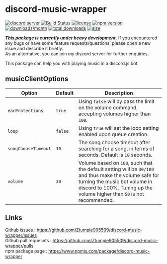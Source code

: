 # discord-music-wrapper

[![discord server](https://discordapp.com/api/guilds/328479087146303498/widget.png)](https://discord.gg/UGXYFdt) [![Build Status](https://travis-ci.org/Ztumpie905509/discord-music-wrapper.png?branch=master)](https://travis-ci.org/Ztumpie905509/discord-music-wrapper) [![license](https://badgen.net/github/license/ztumpie905509/discord-music-wrapper)](https://github.com/Ztumpie905509/discord-music-wrapper/blob/master/LICENSE) [![npm version](https://badgen.net/npm/v/discord-music-wrapper)](https://www.npmjs.com/package/discord-music-wrapper) [![downloads/month](https://badgen.net/npm/dm/discord-music-wrapper)](https://www.npmjs.com/package/discord-music-wrapper) [![total downloads](https://badgen.net/npm/dt/discord-music-wrapper)](https://www.npmjs.com/package/discord-music-wrapper) [![size](https://badgen.net/bundlephobia/minzip/discord-music-wrapper)](https://www.npmjs.com/package/discord-music-wrapper)

_**This package is currently under heavy development.**_
If you encountered any bugs or have some feature requests/questions, please open a new issue and describe it briefly.  
As an alternative, you can join my discord server for further enquiries.

This package can help you with playing music in a discord.js bot.

## musicClientOptions

| Option |Default|Description|
|---|---|---|
|`earProtections`|`true`|Using `false` will by pass the limit on the volume command, accepting volumes higher than `100`.|
|`loop`|`false`|Using `true` will set the loop setting enabled upon queue creation.|
|`songChooseTimeout`|`10`|The song choose timeout after searching for a song, in terms of seconds. Default is `10` seconds.|
|`volume`|`30`|Volume based on `100`, such that the default setting will be `30/100` and thus make the volume safe for turning the music bot volume in discord to 100%. Tuning up the volume higher than `50` is not recommended.|

## Links

Github issues : <https://github.com/Ztumpie905509/discord-music-wrapper/issues>  
Github pull requesets : <https://github.com/Ztumpie905509/discord-music-wrapper/pulls>  
npm package page : <https://www.npmjs.com/package/discord-music-wrapper>  
